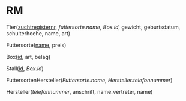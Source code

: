 # RM

Tier(<u>zuchtregisternr</u>, *futtersorte.name*, *Box.id*, gewicht, geburtsdatum, schulterhoehe, name, art)

 Futtersorte(<u>name</u>, preis) 

Box(<u>id</u>, art, belag) 

Stall(<u>id</u>, *Box.id*)

 FuttersortenHersteller(*Futtersorte.name*, *Hersteller.telefonnummer*) 

Hersteller(*telefonnummer*, anschrift, name_vertreter, name)